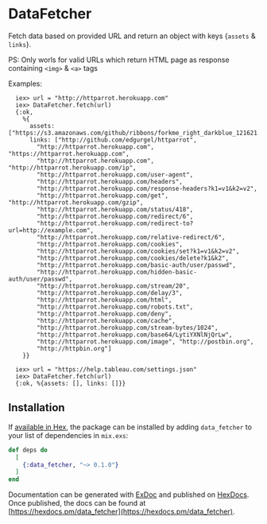 # DataFetcher

Fetch data based on provided URL and return an object with keys {`assets` & `links`}.

  PS: Only worls for valid URLs which return HTML page as response containing `<img>` & `<a>` tags

  Examples:

      iex> url = "http://httparrot.herokuapp.com"
      iex> DataFetcher.fetch(url)
      {:ok,
        %{
          assets: ["https://s3.amazonaws.com/github/ribbons/forkme_right_darkblue_121621.png"],
          links: ["http://github.com/edgurgel/httparrot",
            "http://httparrot.herokuapp.com", "https://httparrot.herokuapp.com",
            "http://httparrot.herokuapp.com", "http://httparrot.herokuapp.com/ip",
            "http://httparrot.herokuapp.com/user-agent",
            "http://httparrot.herokuapp.com/headers",
            "http://httparrot.herokuapp.com/response-headers?k1=v1&k2=v2",
            "http://httparrot.herokuapp.com/get", "http://httparrot.herokuapp.com/gzip",
            "http://httparrot.herokuapp.com/status/418",
            "http://httparrot.herokuapp.com/redirect/6",
            "http://httparrot.herokuapp.com/redirect-to?url=http://example.com",
            "http://httparrot.herokuapp.com/relative-redirect/6",
            "http://httparrot.herokuapp.com/cookies",
            "http://httparrot.herokuapp.com/cookies/set?k1=v1&k2=v2",
            "http://httparrot.herokuapp.com/cookies/delete?k1&k2",
            "http://httparrot.herokuapp.com/basic-auth/user/passwd",
            "http://httparrot.herokuapp.com/hidden-basic-auth/user/passwd",
            "http://httparrot.herokuapp.com/stream/20",
            "http://httparrot.herokuapp.com/delay/3",
            "http://httparrot.herokuapp.com/html",
            "http://httparrot.herokuapp.com/robots.txt",
            "http://httparrot.herokuapp.com/deny",
            "http://httparrot.herokuapp.com/cache",
            "http://httparrot.herokuapp.com/stream-bytes/1024",
            "http://httparrot.herokuapp.com/base64/LytiYXNlNjQrLw",
            "http://httparrot.herokuapp.com/image", "http://postbin.org",
            "http://httpbin.org"]
        }}

      iex> url = "https://help.tableau.com/settings.json"
      iex> DataFetcher.fetch(url)
      {:ok, %{assets: [], links: []}}

## Installation

If [available in Hex](https://hex.pm/docs/publish), the package can be installed
by adding `data_fetcher` to your list of dependencies in `mix.exs`:

```elixir
def deps do
  [
    {:data_fetcher, "~> 0.1.0"}
  ]
end
```

Documentation can be generated with [ExDoc](https://github.com/elixir-lang/ex_doc)
and published on [HexDocs](https://hexdocs.pm). Once published, the docs can
be found at [https://hexdocs.pm/data_fetcher](https://hexdocs.pm/data_fetcher).

